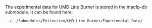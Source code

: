 The experimental data for UMD Line Burner is stored in the macfp-db submodule.  It can be found here:

`../../Submodules/Extinction/UMD_Line_Burner/Experimental_Data/`

